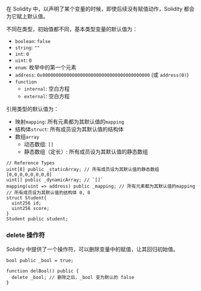 在 Solidity 中，以声明了某个变量的时候，即使后续没有赋值动作，Solidity 都会为它赋上默认值。

不同在类型，初始值都不同，基本类型变量的默认值为：
-   `boolean`: `false`
-   `string`: `""`
-   `int`: `0`
-   `uint`: `0`
-   `enum`: 枚举中的第一个元素
-   `address`: `0x0000000000000000000000000000000000000000` (或 `address(0)`)
-   `function`
    -   `internal`: 空白方程
    -   `external`: 空白方程

引用类型的默认值为：
-   映射`mapping`: 所有元素都为其默认值的`mapping`
-   结构体`struct`: 所有成员设为其默认值的结构体
-   数组`array`
    -   动态数组: `[]`
    -   静态数组（定长）: 所有成员设为其默认值的静态数组

```sol
// Reference Types  
uint[8] public _staticArray; // 所有成员设为其默认值的静态数组[0,0,0,0,0,0,0,0]  
uint[] public _dynamicArray; // `[]`  
mapping(uint => address) public _mapping; // 所有元素都为其默认值的mapping  
// 所有成员设为其默认值的结构体 0, 0  
struct Student{  
  uint256 id;  
  uint256 score;  
}  
Student public student;
```


### delete 操作符
Solidity 中提供了一个操作符，可以删除变量中的赋值，让其回归初始值。

```sol
bool public _bool = true;

function delBool() public {
  delete _bool; // 删除之后，_bool 变为默认的 false
}
```